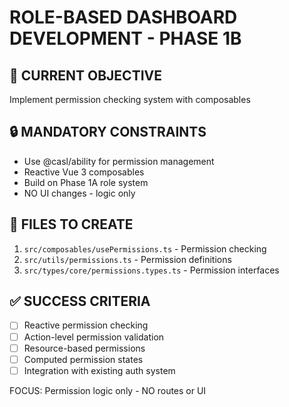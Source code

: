 # ROLE-BASED DASHBOARD DEVELOPMENT - PHASE 1B

## 🎯 CURRENT OBJECTIVE
Implement permission checking system with composables

## 🔒 MANDATORY CONSTRAINTS
- Use @casl/ability for permission management
- Reactive Vue 3 composables
- Build on Phase 1A role system
- NO UI changes - logic only

## 📁 FILES TO CREATE
1. `src/composables/usePermissions.ts` - Permission checking
2. `src/utils/permissions.ts` - Permission definitions
3. `src/types/core/permissions.types.ts` - Permission interfaces

## ✅ SUCCESS CRITERIA
- [ ] Reactive permission checking
- [ ] Action-level permission validation
- [ ] Resource-based permissions
- [ ] Computed permission states
- [ ] Integration with existing auth system

FOCUS: Permission logic only - NO routes or UI